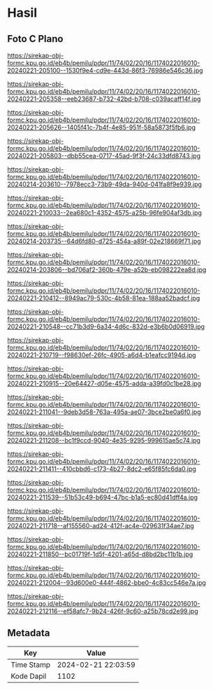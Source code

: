 # Hasil

## Foto C Plano

https://sirekap-obj-formc.kpu.go.id/eb4b/pemilu/pdpr/11/74/02/20/16/1174022016010-20240221-205100--1530f9e4-cd9e-443d-86f3-76986e546c36.jpg

https://sirekap-obj-formc.kpu.go.id/eb4b/pemilu/pdpr/11/74/02/20/16/1174022016010-20240221-205358--eeb23687-b732-42bd-b708-c039acaff14f.jpg

https://sirekap-obj-formc.kpu.go.id/eb4b/pemilu/pdpr/11/74/02/20/16/1174022016010-20240221-205626--1405f41c-7b4f-4e85-951f-58a5873f5fb6.jpg

https://sirekap-obj-formc.kpu.go.id/eb4b/pemilu/pdpr/11/74/02/20/16/1174022016010-20240221-205803--dbb55cea-0717-45ad-9f3f-24c33dfd8743.jpg

https://sirekap-obj-formc.kpu.go.id/eb4b/pemilu/pdpr/11/74/02/20/16/1174022016010-20240214-203610--7978ecc3-73b9-49da-940d-041fa8f9e939.jpg

https://sirekap-obj-formc.kpu.go.id/eb4b/pemilu/pdpr/11/74/02/20/16/1174022016010-20240221-210033--2ea680c1-4352-4575-a25b-96fe904af3db.jpg

https://sirekap-obj-formc.kpu.go.id/eb4b/pemilu/pdpr/11/74/02/20/16/1174022016010-20240214-203735--64d6fd80-d725-454a-a89f-02e218669f71.jpg

https://sirekap-obj-formc.kpu.go.id/eb4b/pemilu/pdpr/11/74/02/20/16/1174022016010-20240214-203806--bd706af2-360b-479e-a52b-eb098222ea8d.jpg

https://sirekap-obj-formc.kpu.go.id/eb4b/pemilu/pdpr/11/74/02/20/16/1174022016010-20240221-210412--8949ac79-530c-4b58-81ea-188aa52badcf.jpg

https://sirekap-obj-formc.kpu.go.id/eb4b/pemilu/pdpr/11/74/02/20/16/1174022016010-20240221-210548--cc71b3d9-6a34-4d6c-832d-e3b6b0d06919.jpg

https://sirekap-obj-formc.kpu.go.id/eb4b/pemilu/pdpr/11/74/02/20/16/1174022016010-20240221-210719--f98630ef-26fc-4905-a6d4-b1eafcc9194d.jpg

https://sirekap-obj-formc.kpu.go.id/eb4b/pemilu/pdpr/11/74/02/20/16/1174022016010-20240221-210915--20e64427-d05e-4575-adda-a39fd0c1be28.jpg

https://sirekap-obj-formc.kpu.go.id/eb4b/pemilu/pdpr/11/74/02/20/16/1174022016010-20240221-211041--9deb3d58-763a-495a-ae07-3bce2be0a6f0.jpg

https://sirekap-obj-formc.kpu.go.id/eb4b/pemilu/pdpr/11/74/02/20/16/1174022016010-20240221-211208--bc1f9ccd-9040-4e35-9295-999615ae5c74.jpg

https://sirekap-obj-formc.kpu.go.id/eb4b/pemilu/pdpr/11/74/02/20/16/1174022016010-20240221-211411--410cbbd6-c173-4b27-8dc2-e65f85fc6da0.jpg

https://sirekap-obj-formc.kpu.go.id/eb4b/pemilu/pdpr/11/74/02/20/16/1174022016010-20240221-211539--51b53c49-b694-47bc-b1a5-ec80d41dff4a.jpg

https://sirekap-obj-formc.kpu.go.id/eb4b/pemilu/pdpr/11/74/02/20/16/1174022016010-20240221-211718--af155560-ad24-412f-ac4e-029631f34ae7.jpg

https://sirekap-obj-formc.kpu.go.id/eb4b/pemilu/pdpr/11/74/02/20/16/1174022016010-20240221-211850--bc01719f-1d5f-4201-a65d-d8bd2bc11b1b.jpg

https://sirekap-obj-formc.kpu.go.id/eb4b/pemilu/pdpr/11/74/02/20/16/1174022016010-20240221-212004--93d600e0-444f-4862-bbe0-4c83cc546e7a.jpg

https://sirekap-obj-formc.kpu.go.id/eb4b/pemilu/pdpr/11/74/02/20/16/1174022016010-20240221-212116--ef58afc7-9b24-426f-9c60-a25b78cd2e99.jpg


## Metadata

| Key        | Value               |
| ---------- | ------------------- |
| Time Stamp | 2024-02-21 22:03:59 |
| Kode Dapil | 1102                |




